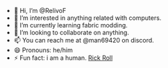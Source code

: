 - 👋 Hi, I’m @RelivoF
- 👀 I’m interested in anything related with computers.
- 🌱 I’m currently learning fabric modding.
- 💞️ I’m looking to collaborate on anything.
- 📫 You can reach me at @man69420 on discord.
- 😄 Pronouns: he/him
- ⚡ Fun fact: i am a human.
[Rick Roll](https://giphy.com/embed/7Ob5uwAwmTWLe)
<!---
RelivoF/RelivoF is a ✨ special ✨ repository because its `README.md` (this file) appears on your GitHub profile.
You can click the Preview link to take a look at your changes.
--->

